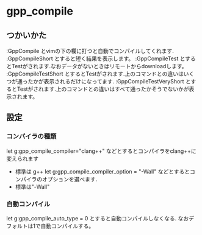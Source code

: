 # gpp_compile

## つかいかた
:GppCompile とvimの下の欄に打つと自動でコンパイルしてくれます.
:GppCompileShort とすると短く結果を表示します。
:GppCompileTest とするとTestがされます.なおデータがないときはリモートからdownloadします。
:GppCompileTestShort とするとTestがされます.上のコマンドとの違いはいくつが通ったかが表示されるだけになってます.
:GppCompileTestVeryShort とするとTestがされます.上のコマンドとの違いはすべて通ったかそうでないかが表示されます。


## 設定
### コンパイラの種類
let g:gpp_compile_compiler="clang++"
などとするとコンパイラをclang++に変えられます
- 標準は g++
let g:gpp_compile_compiler_option = "-Wall"
などとするとコンパイラのオプションを選べます.
- 標準は"-Wall"

### 自動コンパイル
let g:gpp_compile_auto_type = 0
とすると自動コンパイルしなくなる.
なおデフォルトは1で自動コンパイルする。
